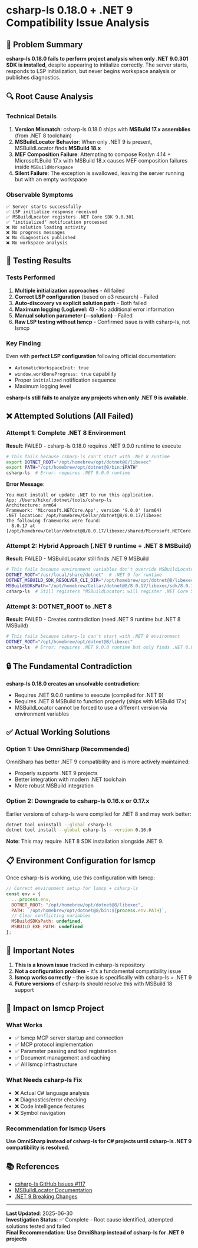 # csharp-ls 0.18.0 + .NET 9 Compatibility Issue Analysis

## 🎯 Problem Summary

**csharp-ls 0.18.0 fails to perform project analysis when only .NET 9.0.301 SDK is installed**, despite appearing to initialize correctly. The server starts, responds to LSP initialization, but never begins workspace analysis or publishes diagnostics.

## 🔍 Root Cause Analysis

### Technical Details

1. **Version Mismatch**: csharp-ls 0.18.0 ships with **MSBuild 17.x assemblies** (from .NET 8 toolchain)
2. **MSBuildLocator Behavior**: When only .NET 9 is present, MSBuildLocator finds **MSBuild 18.x**
3. **MEF Composition Failure**: Attempting to compose Roslyn 4.14 + Microsoft.Build 17.x with MSBuild 18.x causes MEF composition failures inside `MSBuildWorkspace`
4. **Silent Failure**: The exception is swallowed, leaving the server running but with an empty workspace

### Observable Symptoms

```
✅ Server starts successfully
✅ LSP initialize response received  
✅ MSBuildLocator registers .NET Core SDK 9.0.301
✅ "initialized" notification processed
❌ No solution loading activity
❌ No progress messages
❌ No diagnostics published
❌ No workspace analysis
```

## 🧪 Testing Results

### Tests Performed

1. **Multiple initialization approaches** - All failed
2. **Correct LSP configuration** (based on o3 research) - Failed
3. **Auto-discovery vs explicit solution path** - Both failed  
4. **Maximum logging (LogLevel: 4)** - No additional error information
5. **Manual solution parameter (--solution)** - Failed
6. **Raw LSP testing without lsmcp** - Confirmed issue is with csharp-ls, not lsmcp

### Key Finding

Even with **perfect LSP configuration** following official documentation:
- `AutomaticWorkspaceInit: true`
- `window.workDoneProgress: true` capability
- Proper `initialized` notification sequence
- Maximum logging level

**csharp-ls still fails to analyze any projects when only .NET 9 is available.**

## ❌ Attempted Solutions (All Failed)

### Attempt 1: Complete .NET 8 Environment
**Result**: FAILED - csharp-ls 0.18.0 requires .NET 9.0.0 runtime to execute

```bash
# This fails because csharp-ls can't start with .NET 8 runtime
export DOTNET_ROOT="/opt/homebrew/opt/dotnet@8/libexec"
export PATH="/opt/homebrew/opt/dotnet@8/bin:$PATH"
csharp-ls  # Error: requires .NET 9.0.0 runtime
```

**Error Message**:
```
You must install or update .NET to run this application.
App: /Users/hiko/.dotnet/tools/csharp-ls
Architecture: arm64
Framework: 'Microsoft.NETCore.App', version '9.0.0' (arm64)
.NET location: /opt/homebrew/Cellar/dotnet@8/8.0.17/libexec
The following frameworks were found:
  8.0.17 at [/opt/homebrew/Cellar/dotnet@8/8.0.17/libexec/shared/Microsoft.NETCore.App]
```

### Attempt 2: Hybrid Approach (.NET 9 runtime + .NET 8 MSBuild)
**Result**: FAILED - MSBuildLocator still finds .NET 9 MSBuild

```bash
# This fails because environment variables don't override MSBuildLocator behavior
DOTNET_ROOT="/usr/local/share/dotnet"  # .NET 9 for runtime
DOTNET_MSBUILD_SDK_RESOLVER_CLI_DIR="/opt/homebrew/opt/dotnet@8/libexec"  # Ignored
MSBuildSDKsPath="/opt/homebrew/Cellar/dotnet@8/8.0.17/libexec/sdk/8.0.117/Sdks"  # Ignored
csharp-ls  # Still registers "MSBuildLocator: will register .NET Core SDK, Version=9.0.301"
```

### Attempt 3: DOTNET_ROOT to .NET 8
**Result**: FAILED - Creates contradiction (need .NET 9 runtime but .NET 8 MSBuild)

```bash
# This fails because csharp-ls can't start with .NET 8 environment
DOTNET_ROOT="/opt/homebrew/opt/dotnet@8/libexec"
csharp-ls  # Error: requires .NET 9.0.0 runtime but only finds .NET 8.0.17
```

## 🔒 The Fundamental Contradiction

**csharp-ls 0.18.0 creates an unsolvable contradiction:**
- Requires .NET 9.0.0 runtime to execute (compiled for .NET 9)
- Requires .NET 8 MSBuild to function properly (ships with MSBuild 17.x)
- MSBuildLocator cannot be forced to use a different version via environment variables

## ✅ Actual Working Solutions

### Option 1: Use OmniSharp (Recommended)

OmniSharp has better .NET 9 compatibility and is more actively maintained:
- Properly supports .NET 9 projects
- Better integration with modern .NET toolchain
- More robust MSBuild integration

### Option 2: Downgrade to csharp-ls 0.16.x or 0.17.x

Earlier versions of csharp-ls were compiled for .NET 8 and may work better:

```bash
dotnet tool uninstall --global csharp-ls
dotnet tool install --global csharp-ls --version 0.16.0
```

**Note**: This may require .NET 8 SDK installation alongside .NET 9.

## 📋 Environment Configuration for lsmcp

Once csharp-ls is working, use this configuration with lsmcp:

```javascript
// Correct environment setup for lsmcp + csharp-ls
const env = {
  ...process.env,
  DOTNET_ROOT: "/opt/homebrew/opt/dotnet@8/libexec",
  PATH: `/opt/homebrew/opt/dotnet@8/bin:${process.env.PATH}`,
  // Clear conflicting variables
  MSBuildSDKsPath: undefined,
  MSBUILD_EXE_PATH: undefined
};
```

## 🚨 Important Notes

1. **This is a known issue** tracked in csharp-ls repository
2. **Not a configuration problem** - it's a fundamental compatibility issue
3. **lsmcp works correctly** - the issue is specifically with csharp-ls + .NET 9
4. **Future versions** of csharp-ls should resolve this with MSBuild 18 support

## 🎯 Impact on lsmcp Project

### What Works
- ✅ lsmcp MCP server startup and connection
- ✅ MCP protocol implementation  
- ✅ Parameter passing and tool registration
- ✅ Document management and caching
- ✅ All lsmcp infrastructure

### What Needs csharp-ls Fix
- ❌ Actual C# language analysis
- ❌ Diagnostics/error checking
- ❌ Code intelligence features
- ❌ Symbol navigation

### Recommendation for lsmcp Users

**Use OmniSharp instead of csharp-ls for C# projects until csharp-ls .NET 9 compatibility is resolved.**

## 📚 References

- [csharp-ls GitHub Issues #117](https://github.com/razzmatazz/csharp-language-server/issues/117)
- [MSBuildLocator Documentation](https://raw.githubusercontent.com/microsoft/MSBuildLocator/main/README.md)
- [.NET 9 Breaking Changes](https://docs.microsoft.com/en-us/dotnet/core/compatibility/9.0)

---

**Last Updated**: 2025-06-30  
**Investigation Status**: ✅ Complete - Root cause identified, attempted solutions tested and failed  
**Final Recommendation**: **Use OmniSharp instead of csharp-ls for .NET 9 projects**